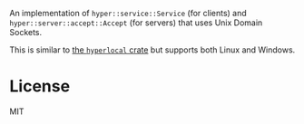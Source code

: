 An implementation of `hyper::service::Service` (for clients) and `hyper::server::accept::Accept` (for servers) that uses Unix Domain Sockets.

This is similar to [the `hyperlocal` crate](https://crates.io/crates/hyperlocal) but supports both Linux and Windows.


# License

MIT
